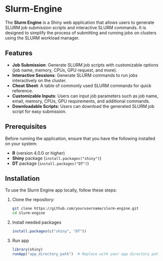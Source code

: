 # Slurm-Engine

The **Slurm Engine** is a Shiny web application that allows users to generate SLURM job submission scripts and interactive SLURM commands. It is designed to simplify the process of submitting and running jobs on clusters using the SLURM workload manager.

## Features

- **Job Submission**: Generate SLURM job scripts with customizable options (job name, memory, CPUs, GPU request, and more).
- **Interactive Sessions**: Generate SLURM commands to run jobs interactively on the cluster.
- **Cheat Sheet**: A table of commonly used SLURM commands for quick reference.
- **Customizable Inputs**: Users can input job parameters such as job name, email, memory, CPUs, GPU requirements, and additional commands.
- **Downloadable Scripts**: Users can download the generated SLURM job script for easy submission.

## Prerequisites

Before running the application, ensure that you have the following installed on your system:

- **R** (version 4.0.0 or higher)
- **Shiny** package (`install.packages("shiny")`)
- **DT** package (`install.packages("DT")`)

## Installation

To use the Slurm Engine app locally, follow these steps:

1. Clone the repository:

   ```bash
   git clone https://github.com/yourusername/slurm-engine.git
   cd slurm-engine

2. Install needed packages

   ```r
   install.packages(c("shiny", "DT"))

4. Run app

   ```r
   library(shiny)
   runApp("app_directory_path")  # Replace with your app directory path
